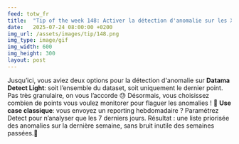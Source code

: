 ```yaml
---
feed: totw_fr
title:  "Tip of the week 148: Activer la détection d'anomalie sur les X derniers points"
date:   2025-07-24 08:00:00 +0200
img_url: /assets/images/tip/148.png
img_type: image/gif
img_width: 600
img_height: 300
layout: post
---
```


Jusqu’ici, vous aviez deux options pour la détection d'anomalie sur **Datama Detect Light**: soit l’ensemble du dataset, soit uniquement le dernier point. Pas très granulaire, on vous l’accorde 😓
Désormais, vous choisissez combien de points vous voulez monitorer pour flaguer les anomalies ! 🎯
**Use case classique**:  vous envoyez un reporting hebdomadaire ? Paramétrez Detect pour n’analyser que les 7 derniers jours. Résultat : une liste priorisée des anomalies sur la dernière semaine, sans bruit inutile des semaines passées.📅
